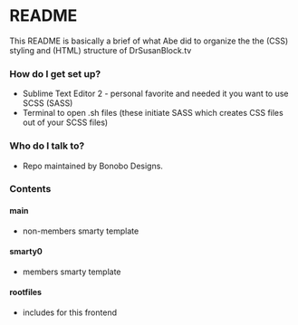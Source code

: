 # README #

This README is basically a brief of what Abe did to organize the the (CSS) styling and (HTML) structure of DrSusanBlock.tv

### How do I get set up? ###

* Sublime Text Editor 2 - personal favorite and needed it you want to use SCSS (SASS)
* Terminal to open .sh files (these initiate SASS which creates CSS files out of your SCSS files)

### Who do I talk to? ###

* Repo maintained by Bonobo Designs.

### Contents ###

#### main ####
- non-members smarty template

#### smarty0 ####
- members smarty template

#### rootfiles ####
- includes for this frontend